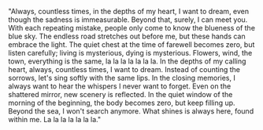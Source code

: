 "Always, countless times, in the depths of my heart, I want to dream, even though the sadness is immeasurable. 
Beyond that, surely, I can meet you. With each repeating mistake, people only come to know the blueness of the blue sky. 
The endless road stretches out before me, but these hands can embrace the light. 
The quiet chest at the time of farewell becomes zero, but listen carefully; living is mysterious, 
dying is mysterious. Flowers, wind, the town, everything is the same, la la la la la la la. 
In the depths of my calling heart, always, countless times, I want to dream. Instead of counting the sorrows, 
let's sing softly with the same lips. In the closing memories, I always want to hear the whispers I never want to forget. 
Even on the shattered mirror, new scenery is reflected. In the quiet window of the morning of the beginning, the body becomes zero, but keep filling up. 
Beyond the sea, I won't search anymore. What shines is always here, found within me. La la la la la la la."
